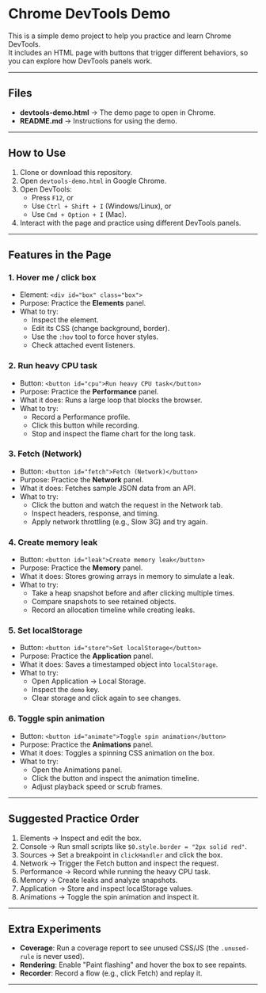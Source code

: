 # Chrome DevTools Demo

This is a simple demo project to help you practice and learn Chrome DevTools.  
It includes an HTML page with buttons that trigger different behaviors, so you can explore how DevTools panels work.

---

## Files
- **devtools-demo.html** → The demo page to open in Chrome.
- **README.md** → Instructions for using the demo.

---

## How to Use
1. Clone or download this repository.
2. Open `devtools-demo.html` in Google Chrome.
3. Open DevTools:
   - Press `F12`, or
   - Use `Ctrl + Shift + I` (Windows/Linux), or
   - Use `Cmd + Option + I` (Mac).
4. Interact with the page and practice using different DevTools panels.

---

## Features in the Page

### 1. Hover me / click box
- Element: `<div id="box" class="box">`
- Purpose: Practice the **Elements** panel.
- What to try:
  - Inspect the element.
  - Edit its CSS (change background, border).
  - Use the `:hov` tool to force hover styles.
  - Check attached event listeners.

### 2. Run heavy CPU task
- Button: `<button id="cpu">Run heavy CPU task</button>`
- Purpose: Practice the **Performance** panel.
- What it does: Runs a large loop that blocks the browser.
- What to try:
  - Record a Performance profile.
  - Click this button while recording.
  - Stop and inspect the flame chart for the long task.

### 3. Fetch (Network)
- Button: `<button id="fetch">Fetch (Network)</button>`
- Purpose: Practice the **Network** panel.
- What it does: Fetches sample JSON data from an API.
- What to try:
  - Click the button and watch the request in the Network tab.
  - Inspect headers, response, and timing.
  - Apply network throttling (e.g., Slow 3G) and try again.

### 4. Create memory leak
- Button: `<button id="leak">Create memory leak</button>`
- Purpose: Practice the **Memory** panel.
- What it does: Stores growing arrays in memory to simulate a leak.
- What to try:
  - Take a heap snapshot before and after clicking multiple times.
  - Compare snapshots to see retained objects.
  - Record an allocation timeline while creating leaks.

### 5. Set localStorage
- Button: `<button id="store">Set localStorage</button>`
- Purpose: Practice the **Application** panel.
- What it does: Saves a timestamped object into `localStorage`.
- What to try:
  - Open Application → Local Storage.
  - Inspect the `demo` key.
  - Clear storage and click again to see changes.

### 6. Toggle spin animation
- Button: `<button id="animate">Toggle spin animation</button>`
- Purpose: Practice the **Animations** panel.
- What it does: Toggles a spinning CSS animation on the box.
- What to try:
  - Open the Animations panel.
  - Click the button and inspect the animation timeline.
  - Adjust playback speed or scrub frames.

---

## Suggested Practice Order
1. Elements → Inspect and edit the box.
2. Console → Run small scripts like `$0.style.border = "2px solid red"`.
3. Sources → Set a breakpoint in `clickHandler` and click the box.
4. Network → Trigger the Fetch button and inspect the request.
5. Performance → Record while running the heavy CPU task.
6. Memory → Create leaks and analyze snapshots.
7. Application → Store and inspect localStorage values.
8. Animations → Toggle the spin animation and inspect it.

---

## Extra Experiments
- **Coverage**: Run a coverage report to see unused CSS/JS (the `.unused-rule` is never used).
- **Rendering**: Enable "Paint flashing" and hover the box to see repaints.
- **Recorder**: Record a flow (e.g., click Fetch) and replay it.

---
